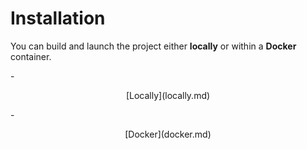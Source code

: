 # Installation

You can build and launch the project either **locally** or within a **Docker** container.


<div class="grid cards" markdown>
  - <p style="text-align: center;">[Locally](locally.md)</p>
  - <p style="text-align: center;">[Docker](docker.md)</p>  
</div>


